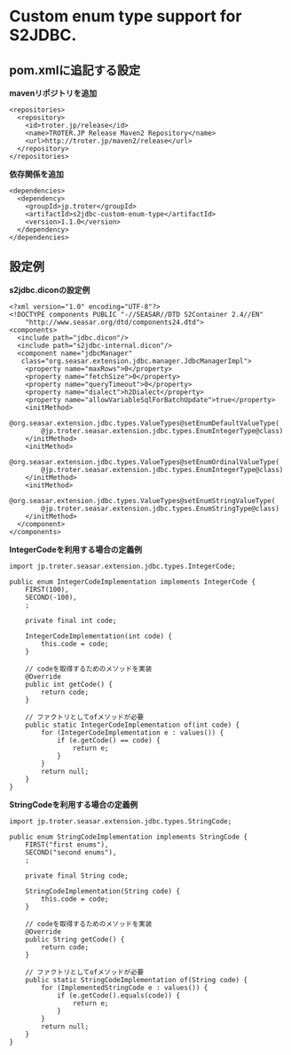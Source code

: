 Custom enum type support for S2JDBC.
===========================================

pom.xmlに追記する設定
---------------------

**mavenリポジトリを追加**

    <repositories>
      <repository>
        <id>troter.jp/release</id>
        <name>TROTER.JP Release Maven2 Repository</name>
        <url>http://troter.jp/maven2/release</url>
      </repository>
    </repositories>

**依存関係を追加**

    <dependencies>
      <dependency>
        <groupId>jp.troter</groupId>
        <artifactId>s2jdbc-custom-enum-type</artifactId>
        <version>1.1.0</version>
      </dependency>
    </dependencies>

設定例
------

**s2jdbc.diconの設定例**

    <?xml version="1.0" encoding="UTF-8"?>
    <!DOCTYPE components PUBLIC "-//SEASAR//DTD S2Container 2.4//EN"
        "http://www.seasar.org/dtd/components24.dtd">
    <components>
      <include path="jdbc.dicon"/>
      <include path="s2jdbc-internal.dicon"/>
      <component name="jdbcManager"
       class="org.seasar.extension.jdbc.manager.JdbcManagerImpl">
        <property name="maxRows">0</property>
        <property name="fetchSize">0</property>
        <property name="queryTimeout">0</property>
        <property name="dialect">h2Dialect</property>
        <property name="allowVariableSqlForBatchUpdate">true</property>
        <initMethod>
          @org.seasar.extension.jdbc.types.ValueTypes@setEnumDefaultValueType(
            @jp.troter.seasar.extension.jdbc.types.EnumIntegerType@class)
        </initMethod>
        <initMethod>
          @org.seasar.extension.jdbc.types.ValueTypes@setEnumOrdinalValueType(
            @jp.troter.seasar.extension.jdbc.types.EnumIntegerType@class)
        </initMethod>
        <initMethod>
          @org.seasar.extension.jdbc.types.ValueTypes@setEnumStringValueType(
            @jp.troter.seasar.extension.jdbc.types.EnumStringType@class)
        </initMethod>
      </component>
    </components>

**IntegerCodeを利用する場合の定義例**

    import jp.troter.seasar.extension.jdbc.types.IntegerCode;
    
    public enum IntegerCodeImplementation implements IntegerCode {
        FIRST(100),
        SECOND(-100),
        ;
    
        private final int code;
    
        IntegerCodeImplementation(int code) {
            this.code = code;
        }
    
        // codeを取得するためのメソッドを実装
        @Override
        public int getCode() {
            return code;
        }
    
        // ファクトリとしてofメソッドが必要
        public static IntegerCodeImplementation of(int code) {
            for (IntegerCodeImplementation e : values()) {
                if (e.getCode() == code) {
                    return e;
                }
            }
            return null;
        }
    }

**StringCodeを利用する場合の定義例**

    import jp.troter.seasar.extension.jdbc.types.StringCode;
    
    public enum StringCodeImplementation implements StringCode {
        FIRST("first enums"),
        SECOND("second enums"),
        ;
        
        private final String code;
    
        StringCodeImplementation(String code) {
            this.code = code;
        }
    
        // codeを取得するためのメソッドを実装
        @Override
        public String getCode() {
            return code;
        }
    
        // ファクトリとしてofメソッドが必要
        public static StringCodeImplementation of(String code) {
            for (ImplementedStringCode e : values()) {
                if (e.getCode().equals(code)) {
                    return e;
                }
            }
            return null;
        }
    }
